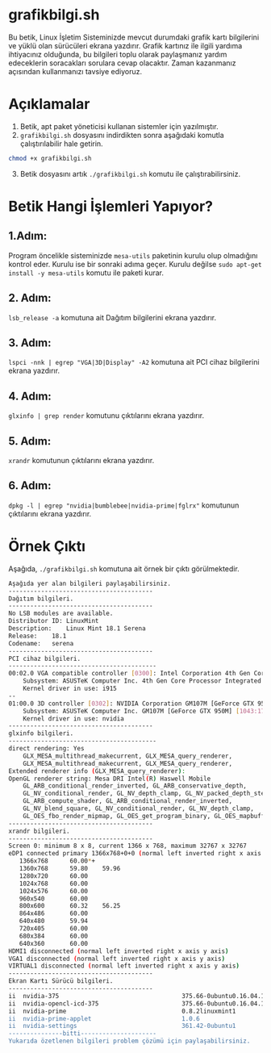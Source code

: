 # grafikbilgi.sh

Bu betik, Linux İşletim Sisteminizde mevcut durumdaki grafik kartı bilgilerini ve yüklü olan sürücüleri ekrana yazdırır. Grafik kartınız ile ilgili yardıma ihtiyacınız olduğunda, bu bilgileri toplu olarak paylaşmanız yardım edeceklerin soracakları sorulara cevap olacaktır. Zaman kazanmanız açısından kullanmanızı tavsiye ediyoruz.

# Açıklamalar

1. Betik, apt paket yöneticisi kullanan sistemler için yazılmıştır.
2. ```grafikbilgi.sh``` dosyasını indirdikten sonra aşağıdaki komutla çalıştırılabilir hale getirin.

```sh
chmod +x grafikbilgi.sh
```

3. Betik dosyasını artık  ```./grafikbilgi.sh``` komutu ile çalıştırabilirsiniz.

# Betik Hangi İşlemleri Yapıyor?

## 1.Adım:

Program öncelikle sisteminizde ```mesa-utils``` paketinin kurulu olup olmadığını kontrol eder. Kurulu ise bir sonraki adıma geçer. Kurulu değilse ```sudo apt-get install -y mesa-utils``` komutu ile paketi kurar.

## 2. Adım:

```lsb_release -a``` komutuna ait Dağıtım bilgilerini ekrana yazdırır.

## 3. Adım:

```lspci -nnk | egrep "VGA|3D|Display" -A2``` komutuna ait PCI cihaz bilgilerini ekrana yazdırır.

## 4. Adım:

```glxinfo | grep render``` komutunu çıktılarını ekrana yazdırır.

## 5. Adım:

```xrandr``` komutunun çıktılarını ekrana yazdırır.

## 6. Adım:

```dpkg -l | egrep "nvidia|bumblebee|nvidia-prime|fglrx"``` komutunun çıktılarını ekrana yazdırır. 

# Örnek Çıktı

Aşağıda, ```./grafikbilgi.sh``` komutuna ait örnek bir çıktı görülmektedir.

```sh
Aşağıda yer alan bilgileri paylaşabilirsiniz.
----------------------------------------
Dağıtım bilgileri.
----------------------------------------
No LSB modules are available.
Distributor ID:	LinuxMint
Description:	Linux Mint 18.1 Serena
Release:	18.1
Codename:	serena
----------------------------------------
PCI cihaz bilgileri.
-----------------------------------------
00:02.0 VGA compatible controller [0300]: Intel Corporation 4th Gen Core Processor Integrated Graphics Controller [8086:0416] (rev 06)
	Subsystem: ASUSTeK Computer Inc. 4th Gen Core Processor Integrated Graphics Controller [1043:178d]
	Kernel driver in use: i915
--
01:00.0 3D controller [0302]: NVIDIA Corporation GM107M [GeForce GTX 950M] [10de:139a] (rev a2)
	Subsystem: ASUSTeK Computer Inc. GM107M [GeForce GTX 950M] [1043:178d]
	Kernel driver in use: nvidia
----------------------------------------
glxinfo bilgileri.
-----------------------------------------
direct rendering: Yes
    GLX_MESA_multithread_makecurrent, GLX_MESA_query_renderer, 
    GLX_MESA_multithread_makecurrent, GLX_MESA_query_renderer, 
Extended renderer info (GLX_MESA_query_renderer):
OpenGL renderer string: Mesa DRI Intel(R) Haswell Mobile 
    GL_ARB_conditional_render_inverted, GL_ARB_conservative_depth, 
    GL_NV_conditional_render, GL_NV_depth_clamp, GL_NV_packed_depth_stencil, 
    GL_ARB_compute_shader, GL_ARB_conditional_render_inverted, 
    GL_NV_blend_square, GL_NV_conditional_render, GL_NV_depth_clamp, 
    GL_OES_fbo_render_mipmap, GL_OES_get_program_binary, GL_OES_mapbuffer, 
----------------------------------------
xrandr bilgileri.
----------------------------------------
Screen 0: minimum 8 x 8, current 1366 x 768, maximum 32767 x 32767
eDP1 connected primary 1366x768+0+0 (normal left inverted right x axis y axis) 344mm x 193mm
   1366x768      60.00*+
   1360x768      59.80    59.96  
   1280x720      60.00  
   1024x768      60.00  
   1024x576      60.00  
   960x540       60.00  
   800x600       60.32    56.25  
   864x486       60.00  
   640x480       59.94  
   720x405       60.00  
   680x384       60.00  
   640x360       60.00  
HDMI1 disconnected (normal left inverted right x axis y axis)
VGA1 disconnected (normal left inverted right x axis y axis)
VIRTUAL1 disconnected (normal left inverted right x axis y axis)
----------------------------------------
Ekran Kartı Sürücü bilgileri.
----------------------------------------
ii  nvidia-375                                  375.66-0ubuntu0.16.04.1                    amd64        NVIDIA binary driver - version 375.66
ii  nvidia-opencl-icd-375                       375.66-0ubuntu0.16.04.1                    amd64        NVIDIA OpenCL ICD
ii  nvidia-prime                                0.8.2linuxmint1                            amd64        Tools to enable NVIDIA's Prime
ii  nvidia-prime-applet                         1.0.6                                      all          An applet for NVIDIA Prime
ii  nvidia-settings                             361.42-0ubuntu1                            amd64        Tool for configuring the NVIDIA graphics driver
---------------bitti---------------------
Yukarıda özetlenen bilgileri problem çözümü için paylaşabilirsiniz.

```
